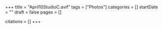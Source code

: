 +++
title = "April10StudioC.avif"
tags = ["Photos"]
categories = []
startDate = ""
draft = false
pages = []

citations = []
+++
